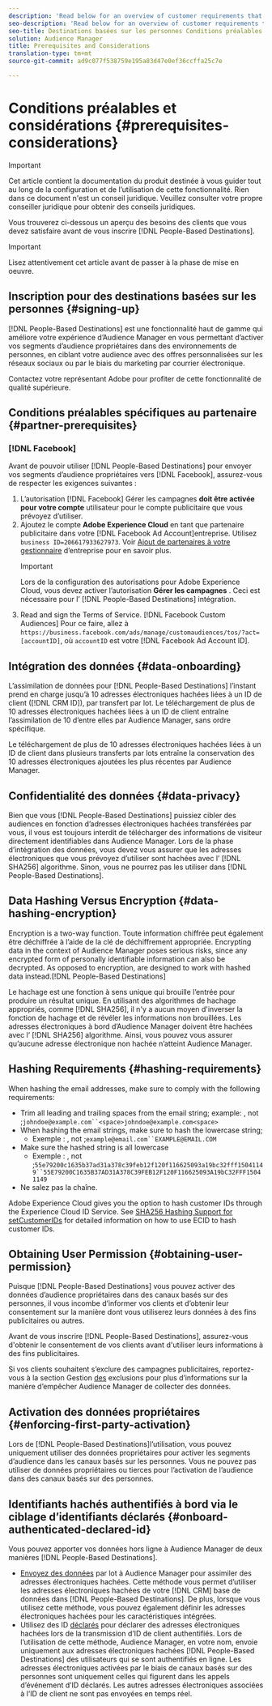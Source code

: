 ```yaml
---
description: 'Read below for an overview of customer requirements that you need to meet before signing up for People-Based Destinations.  '
seo-description: 'Read below for an overview of customer requirements that you need to meet before signing up for People-Based Destinations.  '
seo-title: Destinations basées sur les personnes Conditions préalables et considérations
solution: Audience Manager
title: Prerequisites and Considerations
translation-type: tm+mt
source-git-commit: ad9c077f538759e195a83d47e0ef36ccffa25c7e

---
```



# Conditions préalables et considérations {#prerequisites-considerations}

>[!IMPORTANT]
>Cet article contient la documentation du produit destinée à vous guider tout au long de la configuration et de l’utilisation de cette fonctionnalité. Rien dans ce document n'est un conseil juridique. Veuillez consulter votre propre conseiller juridique pour obtenir des conseils juridiques.

Vous trouverez ci-dessous un aperçu des besoins des clients que vous devez satisfaire avant de vous inscrire [!DNL People-Based Destinations].

>[!IMPORTANT]
> Lisez attentivement cet article avant de passer à la phase de mise en oeuvre.

## Inscription pour des destinations basées sur les personnes {#signing-up}

[!DNL People-Based Destinations] est une fonctionnalité haut de gamme qui améliore votre expérience d’Audience Manager en vous permettant d’activer vos segments d’audience propriétaires dans des environnements de personnes, en ciblant votre audience avec des offres personnalisées sur les réseaux sociaux ou par le biais du marketing par courrier électronique.

Contactez votre représentant Adobe pour profiter de cette fonctionnalité de qualité supérieure.

## Conditions préalables spécifiques au partenaire {#partner-prerequisites}

### [!DNL Facebook]

Avant de pouvoir utiliser [!DNL People-Based Destinations] pour envoyer vos segments d’audience propriétaires vers [!DNL Facebook], assurez-vous de respecter les exigences suivantes :

1. L’autorisation [!DNL Facebook] Gérer les campagnes **doit être activée pour votre compte** utilisateur pour le compte publicitaire que vous prévoyez d’utiliser.
1. Ajoutez le compte **Adobe Experience Cloud** en tant que partenaire publicitaire dans votre [!DNL Facebook Ad Account]entreprise. Utilisez `business ID=206617933627973`. Voir [Ajout de partenaires à votre gestionnaire](https://www.facebook.com/business/help/708679622611131) d’entreprise pour en savoir plus.
   >[!IMPORTANT]
   > Lors de la configuration des autorisations pour Adobe Experience Cloud, vous devez activer l’autorisation **Gérer les campagnes** . Ceci est nécessaire pour l’ [!DNL People-Based Destinations] intégration.
1. Read and sign the  Terms of Service. [!DNL Facebook Custom Audiences] Pour ce faire, allez à `https://business.facebook.com/ads/manage/customaudiences/tos/?act=[accountID]`, où `accountID` est votre [!DNL Facebook Ad Account ID].

## Intégration des données {#data-onboarding}

L’assimilation de données pour [!DNL People-Based Destinations] l’instant prend en charge jusqu’à 10 adresses électroniques hachées liées à un ID de client ([!DNL CRM ID]), par transfert par lot. Le téléchargement de plus de 10 adresses électroniques hachées liées à un ID de client entraîne l’assimilation de 10 d’entre elles par Audience Manager, sans ordre spécifique.

Le téléchargement de plus de 10 adresses électroniques hachées liées à un ID de client dans plusieurs transferts par lots entraîne la conservation des 10 adresses électroniques ajoutées les plus récentes par Audience Manager.

## Confidentialité des données {#data-privacy}

Bien que vous [!DNL People-Based Destinations] puissiez cibler des audiences en fonction d’adresses électroniques hachées transférées par vous, il vous est toujours interdit de télécharger des informations de visiteur directement identifiables dans Audience Manager. Lors de la phase d’intégration des données, vous devez vous assurer que les adresses électroniques que vous prévoyez d’utiliser sont hachées avec l’ [!DNL SHA256] algorithme. Sinon, vous ne pourrez pas les utiliser dans [!DNL People-Based Destinations].

## Data Hashing Versus Encryption {#data-hashing-encryption}

Encryption is a two-way function. Toute information chiffrée peut également être déchiffrée à l’aide de la clé de déchiffrement appropriée. Encrypting data in the context of Audience Manager poses serious risks, since any encrypted form of personally identifiable information can also be decrypted. As opposed to encryption,  are designed to work with hashed data instead.[!DNL People-Based Destinations]

Le hachage est une fonction à sens unique qui brouille l’entrée pour produire un résultat unique. En utilisant des algorithmes de hachage appropriés, comme [!DNL SHA256], il n'y a aucun moyen d'inverser la fonction de hachage et de révéler les informations non brouillées. Les adresses électroniques à bord d’Audience Manager doivent être hachées avec l’ [!DNL SHA256] algorithme. Ainsi, vous pouvez vous assurer qu’aucune adresse électronique non hachée n’atteint Audience Manager.

## Hashing Requirements {#hashing-requirements}

When hashing the email addresses, make sure to comply with the following requirements:

* Trim all leading and trailing spaces from the email string; example: , not ;`johndoe@example.com``<space>johndoe@example.com<space>`
* When hashing the email strings, make sure to hash the lowercase string;
   * Exemple : , not ;`example@email.com``EXAMPLE@EMAIL.COM`
* Make sure the hashed string is all lowercase
   * Exemple : , not ;`55e79200c1635b37ad31a378c39feb12f120f116625093a19bc32fff15041149``55E79200C1635B37AD31A378C39FEB12F120F116625093A19bC32FFF15041149`
* Ne salez pas la chaîne.

Adobe Experience Cloud gives you the option to hash customer IDs through the Experience Cloud ID Service. See [SHA256 Hashing Support for setCustomerIDs](https://docs.adobe.com/content/help/en/id-service/using/reference/hashing-support.html) for detailed information on how to use ECID to hash customer IDs.

## Obtaining User Permission {#obtaining-user-permission}

Puisque [!DNL People-Based Destinations] vous pouvez activer des données d’audience propriétaires dans des canaux basés sur des personnes, il vous incombe d’informer vos clients et d’obtenir leur consentement sur la manière dont vous utiliserez leurs données à des fins publicitaires ou autres.

Avant de vous inscrire [!DNL People-Based Destinations], assurez-vous d'obtenir le consentement de vos clients avant d'utiliser leurs informations à des fins publicitaires.

Si vos clients souhaitent s’exclure des campagnes publicitaires, reportez-vous à la section Gestion [des](../../overview/data-security-and-privacy/opt-out-management.md) exclusions pour plus d’informations sur la manière d’empêcher Audience Manager de collecter des données.

## Activation des données propriétaires {#enforcing-first-party-activation}

Lors de [!DNL People-Based Destinations]l’utilisation, vous pouvez uniquement utiliser des données propriétaires pour activer les segments d’audience dans les canaux basés sur les personnes. Vous ne pouvez pas utiliser de données propriétaires ou tierces pour l’activation de l’audience dans des canaux basés sur des personnes.

## Identifiants hachés authentifiés à bord via le ciblage d’identifiants déclarés {#onboard-authenticated-declared-id}

Vous pouvez apporter vos données hors ligne à Audience Manager de deux manières [!DNL People-Based Destinations].

* [Envoyez des données](../../integration/sending-audience-data/batch-data-transfer-explained/batch-data-transfer-overview.md) par lot à Audience Manager pour assimiler des adresses électroniques hachées. Cette méthode vous permet d’utiliser les adresses électroniques hachées de votre [!DNL CRM] base de données dans [!DNL People-Based Destinations]. De plus, lorsque vous utilisez cette méthode, vous pouvez également définir les adresses électroniques hachées pour les caractéristiques [](../traits/trait-qualification-reference.md)intégrées.
* Utilisez des ID [déclarés](../declared-ids.md) pour déclarer des adresses électroniques hachées lors de la transmission d’ID de client authentifiés. Lors de l’utilisation de cette méthode, Audience Manager, en votre nom, envoie uniquement aux adresses électroniques hachées [!DNL People-Based Destinations] des utilisateurs qui se sont authentifiés en ligne. Les adresses électroniques activées par le biais de canaux basés sur des personnes sont uniquement celles qui figurent dans les appels d’événement d’ID déclarés. Les autres adresses électroniques associées à l’ID de client ne sont pas envoyées en temps réel.
